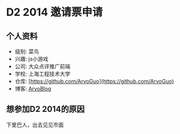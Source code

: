 # D2 2014 邀请票申请

## 个人资料
- 级别: 菜鸟
- 兴趣: js小游戏
- 公司: 大众点评推广前端
- 学校: 上海工程技术大学
- 仓库: [https://github.com/ArvoGuo](https://github.com/ArvoGuo)
- 博客: [ArvoBlog](http://blog.csdn.net/a250185087)


## 想参加D2 2014的原因
 下里巴人，出去见见市面

